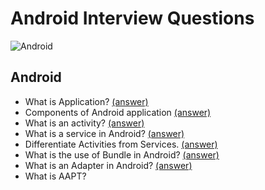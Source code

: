 # Android Interview Questions

![Android](https://img.shields.io/badge/Android-3DDC84?style=for-the-badge&logo=android&logoColor=white)

## Android
- What is Application? [(answer)]()
- Components of Android application [(answer)](https://github.com/ahmt42/android-interview-questions/issues/1)
- What is an activity? [(answer)](https://github.com/ahmt42/android-interview-questions/issues/2)
- What is a service in Android? [(answer)](https://github.com/ahmt42/android-interview-questions/issues/3#issue-1597438523)
- Differentiate Activities from Services. [(answer)](https://github.com/ahmt42/android-interview-questions/issues/4#issue-1599806514)
- What is the use of Bundle in Android? [(answer)](https://github.com/ahmt42/android-interview-questions/issues/5#issue-1601886343)
- What is an Adapter in Android? [(answer)](https://github.com/ahmt42/android-interview-questions/issues/6#issue-1603751110)
- What is AAPT?

